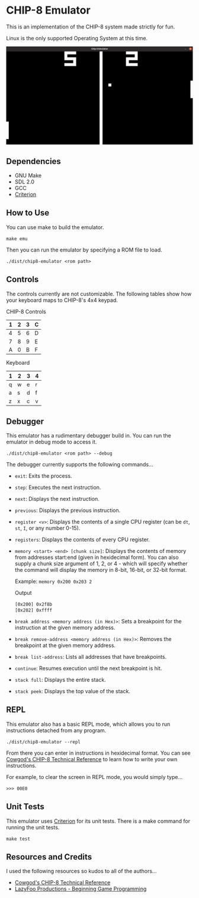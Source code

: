 # CHIP-8 Emulator

This is an implementation of the CHIP-8 system made strictly for fun.

Linux is the only supported Operating System at this time.

![screenshot](resources/screenshot.png)

## Dependencies
* GNU Make
* SDL 2.0
* GCC
* [Criterion](https://github.com/Snaipe/Criterion)

## How to Use

You can use make to build the emulator.

```
make emu
```

Then you can run the emulator by specifying a ROM file to load.

```
./dist/chip8-emulator <rom path>
```

## Controls

The controls currently are not customizable. The following tables show how your keyboard maps to CHIP-8's 4x4 keypad.

CHIP-8 Controls

| 1 | 2 | 3 | C |
|---|---|---|---|
| 4 | 5 | 6 | D |
| 7 | 8 | 9 | E |
| A | 0 | B | F |

Keyboard

| 1 | 2 | 3 | 4 |
|---|---|---|---|
| q | w | e | r |
| a | s | d | f |
| z | x | c | v |

## Debugger

This emulator has a rudimentary debugger build in. You can run the emulator in debug mode to access it.

```
./dist/chip8-emulator <rom path> --debug
```

The debugger currently supports the following commands...
* `exit`: Exits the process.
* `step`: Executes the next instruction.
* `next`: Displays the next instruction.
* `previous`: Displays the previous instruction.
* `register <v>`: Displays the contents of a single CPU register (can be `dt`, `st`, `I`, or any number 0-15).
* `registers`: Displays the contents of every CPU register.
* `memory <start> <end> [chunk size]`: Displays the contents of memory from addresses start:end (given in hexidecimal form). You can also supply a chunk size argument of 1, 2, or 4 - which will specify whether the command will display the memory in 8-bit, 16-bit, or 32-bit format.

    Example: `memory 0x200 0x203 2`
    
    Output
    ```
    [0x200] 0x2f8b
    [0x202] 0xffff
    ```

* `break address <memory address (in Hex)>`: Sets a breakpoint for the instruction at the given memory address.
* `break remove-address <memory address (in Hex)>`: Removes the breakpoint at the given memory  address.
* `break list-address`: Lists all addresses that have breakpoints.
* `continue`: Resumes execution until the next breakpoint is hit.
* `stack full`: Displays the entire stack.
* `stack peek`: Displays the top value of the stack.

## REPL

This emulator also has a basic REPL mode, which allows you to run instructions detached from any program.

```
./dist/chip8-emulator --repl
```

From there you can enter in instructions in hexidecimal format. You can see [Cowgod's CHIP-8 Technical Reference](http://devernay.free.fr/hacks/chip8/C8TECH10.HTM#3.0) to learn how to write your own instructions.

For example, to clear the screen in REPL mode, you would simply type...

```
>>> 00E0
```

## Unit Tests

This emulator uses [Criterion](https://github.com/Snaipe/Criterion) for its unit tests. There is a make command for running the unit tests.

```
make test
```

## Resources and Credits

I used the following resources so kudos to all of the authors...
* [Cowgod's CHIP-8 Technical Reference](http://devernay.free.fr/hacks/chip8/C8TECH10.HTM#3.0)
* [LazyFoo Productions - Beginning Game Programming](https://lazyfoo.net/tutorials/SDL/index.php#Hello%20SDL)